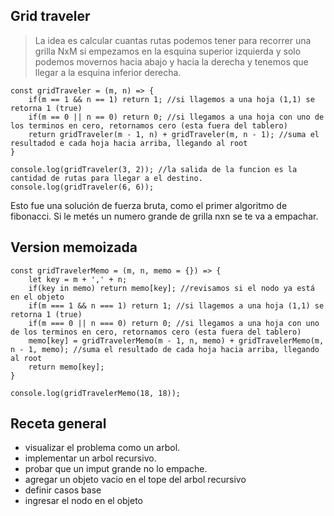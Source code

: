

## Grid traveler

>La idea es calcular cuantas rutas podemos tener para recorrer una grilla NxM si empezamos en la esquina superior
>izquierda y solo podemos movernos hacia abajo y hacia la derecha y tenemos que llegar a la esquina inferior derecha.

>






```
const gridTraveler = (m, n) => {
    if(m == 1 && n == 1) return 1; //si llagemos a una hoja (1,1) se retorna 1 (true)
    if(m == 0 || n == 0) return 0; //si llegamos a una hoja con uno de los terminos en cero, retornamos cero (esta fuera del tablero)
    return gridTraveler(m - 1, n) + gridTraveler(m, n - 1); //suma el resultadod e cada hoja hacia arriba, llegando al root
}

console.log(gridTraveler(3, 2)); //la salida de la funcion es la cantidad de rutas para llegar a el destino. 
console.log(gridTraveler(6, 6));      
```



Esto fue una solución de fuerza bruta, como el primer algoritmo de fibonacci. Si le metés un numero grande de grilla nxn
se te va a empachar.


## Version memoizada

```
const gridTravelerMemo = (m, n, memo = {}) => {
    let key = m + ',' + n;
    if(key in memo) return memo[key]; //revisamos si el nodo ya está en el objeto
    if(m === 1 && n === 1) return 1; //si llagemos a una hoja (1,1) se retorna 1 (true)
    if(m === 0 || n === 0) return 0; //si llegamos a una hoja con uno de los terminos en cero, retornamos cero (esta fuera del tablero)
    memo[key] = gridTravelerMemo(m - 1, n, memo) + gridTravelerMemo(m, n - 1, memo); //suma el resultado de cada hoja hacia arriba, llegando al root
    return memo[key];
}

console.log(gridTravelerMemo(18, 18));

```

## Receta general

- visualizar el problema como un arbol.
- implementar un arbol recursivo.
- probar que un imput grande no lo empache.
- agregar un objeto vacio en el tope del arbol recursivo
- definir casos base
- ingresar el nodo en el objeto


